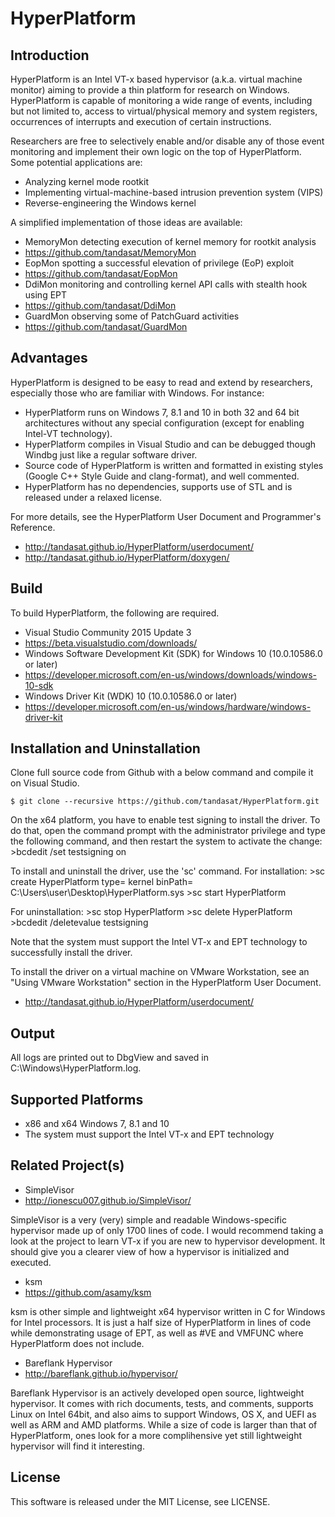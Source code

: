 HyperPlatform
==============

Introduction
-------------
HyperPlatform is an Intel VT-x based hypervisor (a.k.a. virtual machine monitor) aiming to provide a thin platform for research on Windows.
HyperPlatform is capable of monitoring a wide range of events, including but not limited to, access to virtual/physical memory and system registers, 
occurrences of interrupts and execution of certain instructions.

Researchers are free to selectively enable and/or disable any of those event monitoring and implement their own logic on the top of HyperPlatform. 
Some potential applications are:
- Analyzing kernel mode rootkit
- Implementing virtual-machine-based intrusion prevention system (VIPS)
- Reverse-engineering the Windows kernel

A simplified implementation of those ideas are available:
- MemoryMon detecting execution of kernel memory for rootkit analysis
 - https://github.com/tandasat/MemoryMon
- EopMon spotting a successful elevation of privilege (EoP) exploit
 - https://github.com/tandasat/EopMon
- DdiMon monitoring and controlling kernel API calls with stealth hook using EPT
 - https://github.com/tandasat/DdiMon
- GuardMon observing some of PatchGuard activities
 - https://github.com/tandasat/GuardMon


Advantages
-----------
HyperPlatform is designed to be easy to read and extend by researchers, especially those who are familiar with Windows. 
For instance:
- HyperPlatform runs on Windows 7, 8.1 and 10 in both 32 and 64 bit architectures without any special configuration (except for enabling Intel-VT technology).
- HyperPlatform compiles in Visual Studio and can be debugged though Windbg just like a regular software driver.
- Source code of HyperPlatform is written and formatted in existing styles (Google C++ Style Guide and clang-format), and well commented.
- HyperPlatform has no dependencies, supports use of STL and is released under a relaxed license.

For more details, see the HyperPlatform User Document and Programmer's Reference.
- http://tandasat.github.io/HyperPlatform/userdocument/
- http://tandasat.github.io/HyperPlatform/doxygen/


Build
------
To build HyperPlatform, the following are required.
- Visual Studio Community 2015 Update 3
 - https://beta.visualstudio.com/downloads/
- Windows Software Development Kit (SDK) for Windows 10 (10.0.10586.0 or later)
 - https://developer.microsoft.com/en-us/windows/downloads/windows-10-sdk
- Windows Driver Kit (WDK) 10 (10.0.10586.0 or later)
 - https://developer.microsoft.com/en-us/windows/hardware/windows-driver-kit


Installation and Uninstallation
--------------------------------
Clone full source code from Github with a below command and compile it on Visual Studio.

    $ git clone --recursive https://github.com/tandasat/HyperPlatform.git

On the x64 platform, you have to enable test signing to install the driver.
To do that, open the command prompt with the administrator privilege and type the following command, and then restart the system to activate the change:
    >bcdedit /set testsigning on

To install and uninstall the driver, use the 'sc' command. For installation:
    >sc create HyperPlatform type= kernel binPath= C:\Users\user\Desktop\HyperPlatform.sys
    >sc start HyperPlatform

For uninstallation:
    >sc stop HyperPlatform
    >sc delete HyperPlatform
    >bcdedit /deletevalue testsigning


Note that the system must support the Intel VT-x and EPT technology to successfully install the driver.

To install the driver on a virtual machine on VMware Workstation, see an "Using VMware Workstation" section in the HyperPlatform User Document.
- http://tandasat.github.io/HyperPlatform/userdocument/


Output
-------
All logs are printed out to DbgView and saved in C:\Windows\HyperPlatform.log.


Supported Platforms
--------------------
- x86 and x64 Windows 7, 8.1 and 10
- The system must support the Intel VT-x and EPT technology


Related Project(s)
--------------------
- SimpleVisor
 - http://ionescu007.github.io/SimpleVisor/

SimpleVisor is a very (very) simple and readable Windows-specific hypervisor made up of only 1700 lines of code. 
I would recommend taking a look at the project to learn VT-x if you are new to hypervisor development. 
It should give you a clearer view of how a hypervisor is initialized and executed.

- ksm
 - https://github.com/asamy/ksm

ksm is other simple and lightweight x64 hypervisor written in C for Windows for Intel processors. 
It is just a half size of HyperPlatform in lines of code while demonstrating usage of EPT, as well as #VE and VMFUNC where HyperPlatform does not include.

- Bareflank Hypervisor
 - http://bareflank.github.io/hypervisor/

Bareflank Hypervisor is an actively developed open source, lightweight hypervisor.
It comes with rich documents, tests, and comments, supports Linux on Intel 64bit, and also aims to support Windows, OS X, and UEFI as well as ARM and AMD platforms.
While a size of code is larger than that of HyperPlatform, ones look for a more complihensive yet still lightweight hypervisor will find it interesting.


License
--------
This software is released under the MIT License, see LICENSE.
